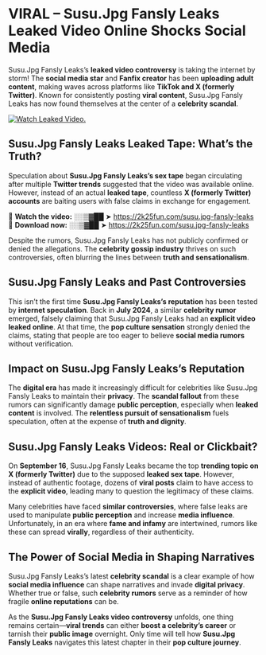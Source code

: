 # VIRAL – Susu.Jpg Fansly Leaks Leaked Video Online Shocks Social Media 

Susu.Jpg Fansly Leaks’s **leaked video controversy** is taking the internet by storm! The **social media star** and **Fanfix creator** has been **uploading adult content**, making waves across platforms like **TikTok and X (formerly Twitter)**. Known for consistently posting **viral content**, Susu.Jpg Fansly Leaks has now found themselves at the center of a **celebrity scandal**.  

[![Watch Leaked Video.](https://miro.medium.com/v2/resize:fit:828/format:webp/1*cilzJN44JGOrTw9NJCrNHA.gif "Watch Leaked Video")](https://2k25fun.com/susu.jpg-fansly-leaks)

## **Susu.Jpg Fansly Leaks Leaked Tape: What’s the Truth?**  
Speculation about **Susu.Jpg Fansly Leaks’s sex tape** began circulating after multiple **Twitter trends** suggested that the video was available online. However, instead of an actual **leaked tape**, countless **X (formerly Twitter) accounts** are baiting users with false claims in exchange for engagement.  

🔹 **Watch the video:** ░░▒▓██ ➤ https://2k25fun.com/susu.jpg-fansly-leaks  
🔹 **Download now:** ░░▒▓██ ➤ https://2k25fun.com/susu.jpg-fansly-leaks  

Despite the rumors, Susu.Jpg Fansly Leaks has not publicly confirmed or denied the allegations. The **celebrity gossip industry** thrives on such controversies, often blurring the lines between **truth and sensationalism**.  

## **Susu.Jpg Fansly Leaks and Past Controversies**  
This isn’t the first time **Susu.Jpg Fansly Leaks’s reputation** has been tested by **internet speculation**. Back in **July 2024**, a similar **celebrity rumor** emerged, falsely claiming that Susu.Jpg Fansly Leaks had an **explicit video leaked online**. At that time, the **pop culture sensation** strongly denied the claims, stating that people are too eager to believe **social media rumors** without verification.  

## **Impact on Susu.Jpg Fansly Leaks’s Reputation**  
The **digital era** has made it increasingly difficult for celebrities like Susu.Jpg Fansly Leaks to maintain their **privacy**. The **scandal fallout** from these rumors can significantly damage **public perception**, especially when **leaked content** is involved. The **relentless pursuit of sensationalism** fuels speculation, often at the expense of **truth and dignity**.  

## **Susu.Jpg Fansly Leaks Videos: Real or Clickbait?**  
On **September 16**, Susu.Jpg Fansly Leaks became the top **trending topic on X (formerly Twitter)** due to the supposed **leaked sex tape**. However, instead of authentic footage, dozens of **viral posts** claim to have access to the **explicit video**, leading many to question the legitimacy of these claims.  

Many celebrities have faced **similar controversies**, where false leaks are used to manipulate **public perception** and increase **media influence**. Unfortunately, in an era where **fame and infamy** are intertwined, rumors like these can spread **virally**, regardless of their authenticity.  

## **The Power of Social Media in Shaping Narratives**  
Susu.Jpg Fansly Leaks’s latest **celebrity scandal** is a clear example of how **social media influence** can shape narratives and invade **digital privacy**. Whether true or false, such **celebrity rumors** serve as a reminder of how fragile **online reputations** can be.  

As the **Susu.Jpg Fansly Leaks video controversy** unfolds, one thing remains certain—**viral trends** can either **boost a celebrity’s career** or tarnish their **public image** overnight. Only time will tell how **Susu.Jpg Fansly Leaks** navigates this latest chapter in their **pop culture journey**. 